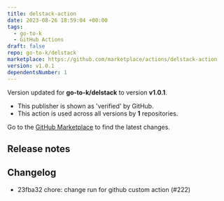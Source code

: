 ```yaml
---
title: delstack-action
date: 2023-08-26 18:59:04 +00:00
tags:
  - go-to-k
  - GitHub Actions
draft: false
repo: go-to-k/delstack
marketplace: https://github.com/marketplace/actions/delstack-action
version: v1.0.1
dependentsNumber: 1
---
```



Version updated for **go-to-k/delstack** to version **v1.0.1**.
- This publisher is shown as 'verified' by GitHub.
- This action is used across all versions by **1** repositories.

Go to the [GitHub Marketplace](https://github.com/marketplace/actions/delstack-action) to find the latest changes.

## Release notes

## Changelog
* 23fba32 chore: change run for github custom action (#222)


